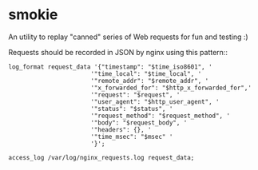 smokie
======

An utility to replay "canned" series of Web requests for fun and testing :)

Requests should be recorded in JSON by nginx using this pattern::

    log_format request_data '{"timestamp": "$time_iso8601", '
                           '"time_local": "$time_local", '
                           '"remote_addr": "$remote_addr", '
                           '"x_forwarded_for": "$http_x_forwarded_for",'
                           '"request": "$request", '
                           '"user_agent": "$http_user_agent", '
                           '"status": "$status", '
                           '"request_method": "$request_method", '
                           '"body": "$request_body", '
                           '"headers": {}, '
                           '"time_msec": "$msec" '
                           '}';

    access_log /var/log/nginx_requests.log request_data;